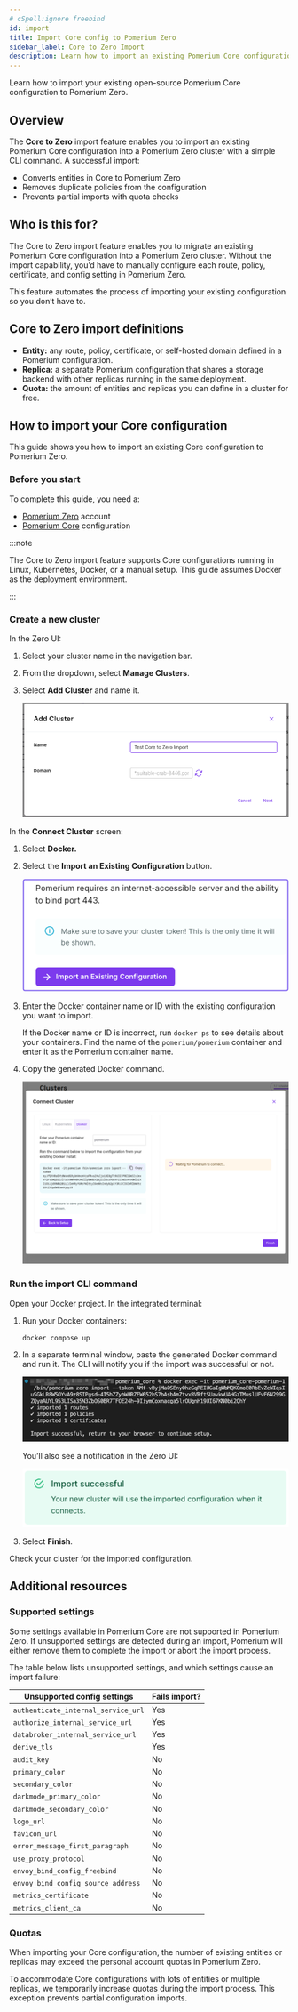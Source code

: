 ```yaml
---
# cSpell:ignore freebind
id: import
title: Import Core config to Pomerium Zero
sidebar_label: Core to Zero Import
description: Learn how to import an existing Pomerium Core configuration into a Pomerium Zero cluster.
---
```


Learn how to import your existing open-source Pomerium Core configuration to Pomerium Zero.

## Overview

The **Core to Zero** import feature enables you to import an existing Pomerium Core configuration into a Pomerium Zero cluster with a simple CLI command. A successful import:

- Converts entities in Core to Pomerium Zero
- Removes duplicate policies from the configuration
- Prevents partial imports with quota checks

## Who is this for?

The Core to Zero import feature enables you to migrate an existing Pomerium Core configuration into a Pomerium Zero cluster. Without the import capability, you’d have to manually configure each route, policy, certificate, and config setting in Pomerium Zero.

This feature automates the process of importing your existing configuration so you don’t have to.

## Core to Zero import definitions

- **Entity:** any route, policy, certificate, or self-hosted domain defined in a Pomerium configuration.
- **Replica:** a separate Pomerium configuration that shares a storage backend with other replicas running in the same deployment.
- **Quota:** the amount of entities and replicas you can define in a cluster for free.

## How to import your Core configuration

This guide shows you how to import an existing Core configuration to Pomerium Zero.

### Before you start

To complete this guide, you need a:

- [Pomerium Zero](https://console.pomerium.app/create-account) account
- [Pomerium Core](/docs/core/quickstart) configuration

:::note

The Core to Zero import feature supports Core configurations running in Linux, Kubernetes, Docker, or a manual setup. This guide assumes Docker as the deployment environment.

:::

### Create a new cluster

In the Zero UI:

1. Select your cluster name in the navigation bar.
2. From the dropdown, select **Manage Clusters**.
3. Select **Add Cluster** and name it.

   ![Add a new cluster in the Zero UI](./img/core-to-zero/add-cluster.png)

In the **Connect Cluster** screen:

1. Select **Docker.**
2. Select the **Import an Existing Configuration** button.

   ![Selecting the Import button in the Pomerium Zero Create Cluster UI](./img/core-to-zero/import-existing-config-button.png)

3. Enter the Docker container name or ID with the existing configuration you want to import.

   If the Docker name or ID is incorrect, run `docker ps` to see details about your containers. Find the name of the `pomerium/pomerium` container and enter it as the Pomerium container name.

4. Copy the generated Docker command.

   ![Copying the generated import command for Docker a installation](./img/core-to-zero/docker-import-command.png)

### Run the import CLI command

Open your Docker project. In the integrated terminal:

1. Run your Docker containers:

   ```bash
   docker compose up
   ```

1. In a separate terminal window, paste the generated Docker command and run it. The CLI will notify you if the import was successful or not.

   ![Running the CLI command in the integrated terminal](./img/core-to-zero/import-terminal-command.png)

   You’ll also see a notification in the Zero UI:

   ![A screenshot of the successful import notification in the Zero UI](./img/core-to-zero/import-successful.png)

1. Select **Finish**.

Check your cluster for the imported configuration.

## Additional resources

### Supported settings

Some settings available in Pomerium Core are not supported in Pomerium Zero. If unsupported settings are detected during an import, Pomerium will either remove them to complete the import or abort the import process.

The table below lists unsupported settings, and which settings cause an import failure:

| Unsupported config settings         | Fails import? |
| ----------------------------------- | ------------- |
| `authenticate_internal_service_url` | Yes           |
| `authorize_internal_service_url`    | Yes           |
| `databroker_internal_service_url`   | Yes           |
| `derive_tls`                        | Yes           |
| `audit_key`                         | No            |
| `primary_color`                     | No            |
| `secondary_color`                   | No            |
| `darkmode_primary_color`            | No            |
| `darkmode_secondary_color`          | No            |
| `logo_url`                          | No            |
| `favicon_url`                       | No            |
| `error_message_first_paragraph`     | No            |
| `use_proxy_protocol`                | No            |
| `envoy_bind_config_freebind`        | No            |
| `envoy_bind_config_source_address`  | No            |
| `metrics_certificate`               | No            |
| `metrics_client_ca`                 | No            |

### Quotas

When importing your Core configuration, the number of existing entities or replicas may exceed the personal account quotas in Pomerium Zero.

To accommodate Core configurations with lots of entities or multiple replicas, we temporarily increase quotas during the import process. This exception prevents partial configuration imports.